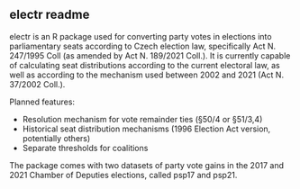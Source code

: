 ## electr readme

electr is an R package used for converting party votes in elections into parliamentary seats according to Czech election law, specifically Act N. 247/1995 Coll (as amended by Act N. 189/2021 Coll.). It is currently capable of calculating seat distributions according to the current electoral law, as well as according to the mechanism used between 2002 and 2021 (Act N. 37/2002 Coll.).

Planned features:

-   Resolution mechanism for vote remainder ties (§50/4 or §51/3,4)
-   Historical seat distribution mechanisms (1996 Election Act version, potentially others)
-   Separate thresholds for coalitions

The package comes with two datasets of party vote gains in the 2017 and 2021 Chamber of Deputies elections, called psp17 and psp21.
